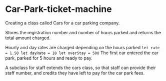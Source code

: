 # Car-Park-ticket-machine

Creating a class called Cars for a car parking company.

Stores the registration number and number of hours parked and returns the total amount charged.


Hourly and day rates are charged depending on the hours parked 
`
let rate = 1.50
let dayRate = 10
let overStay = 500
`
The first car entered the car park, parked for 5 hours and ready to pay.

A subclass for staff extends the cars class, so that staff can provide their staff number, and credits they have left to pay for the car park fees.
